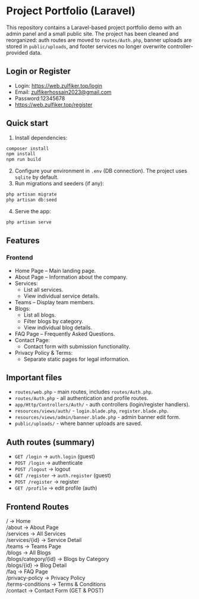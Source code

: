 # Project Portfolio (Laravel)

This repository contains a Laravel-based project portfolio demo with an admin panel and a small public site. The project has been cleaned and reorganized: auth routes are moved to `routes/Auth.php`, banner uploads are stored in `public/uploads`, and footer services no longer overwrite controller-provided data.

## Login or Register
- Login: https://web.zulfiker.top/login
- Email: zulfikerhossain2023@gmail.com
- Password:12345678
- https://web.zulfiker.top/register

## Quick start
1. Install dependencies:
```bash
composer install
npm install
npm run build
```
2. Configure your environment in `.env` (DB connection). The project uses `sqlite` by default.
3. Run migrations and seeders (if any):
```bash
php artisan migrate
php artisan db:seed
```
4. Serve the app:
```bash
php artisan serve
```
## Features

### Frontend
- Home Page – Main landing page.
- About Page – Information about the company.
- Services:
  - List all services.
  - View individual service details.
- Teams – Display team members.
- Blogs:
  - List all blogs.
  - Filter blogs by category.
  - View individual blog details.
- FAQ Page – Frequently Asked Questions.
- Contact Page:
  - Contact form with submission functionality.
- Privacy Policy & Terms:
  - Separate static pages for legal information.

## Important files
- `routes/web.php` - main routes, includes `routes/Auth.php`.
- `routes/Auth.php` - all authentication and profile routes.
- `app/Http/Controllers/Auth/` - auth controllers (login/register handlers).
- `resources/views/auth/` - `login.blade.php`, `register.blade.php`.
- `resources/views/admin/banner.blade.php` - admin banner edit form.
- `public/uploads/` - where banner uploads are saved.

## Auth routes (summary)
- `GET /login` -> `auth.login` (guest)
- `POST /login` -> authenticate
- `POST /logout` -> logout
- `GET /register` -> `auth.register` (guest)
- `POST /register` -> register
- `GET /profile` -> edit profile (auth)


## Frontend Routes<br>
/                 -> Home<br>
/about            -> About Page<br>
/services         -> All Services<br>
/services/{id}    -> Service Detail<br>
/teams            -> Teams Page<br>
/blogs            -> All Blogs<br>
/blogs/category/{id} -> Blogs by Category<br>
/blogs/{id}       -> Blog Detail<br>
/faq              -> FAQ Page<br>
/privacy-policy   -> Privacy Policy<br>
/terms-conditions -> Terms & Conditions<br>
/contact          -> Contact Form (GET & POST)<br>

